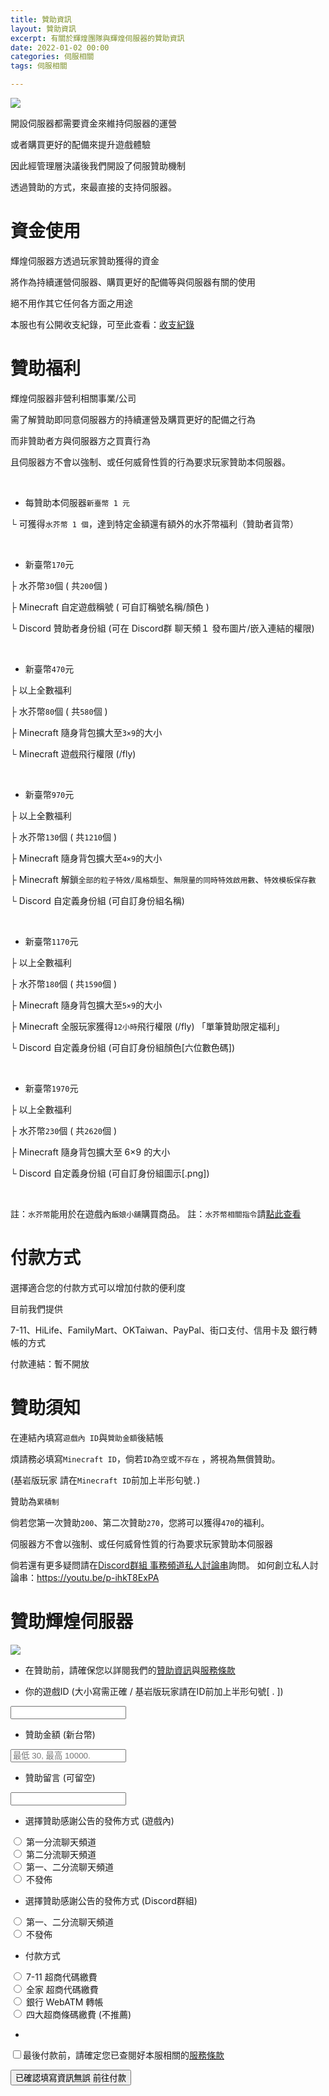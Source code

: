 ```yaml
---
title: 贊助資訊
layout: 贊助資訊
excerpt: 有關於輝煌團隊與輝煌伺服器的贊助資訊
date: 2022-01-02 00:00
categories: 伺服相關 
tags: 伺服相關

---
```


![](https://media.discordapp.net/attachments/596718421966716928/971190210928992267/AddText_05-04-06.36.35.png)


開設伺服器都需要資金來維持伺服器的運營

或者購買更好的配備來提升遊戲體驗

因此經管理層決議後我們開設了伺服贊助機制

透過贊助的方式，來最直接的支持伺服器。



# 資金使用

輝煌伺服器方透過玩家贊助獲得的資金

將作為持續運營伺服器、購買更好的配備等與伺服器有關的使用

絕不用作其它任何各方面之用途

本服也有公開收支紀錄，可至此查看：<a href="https://www.brilliantw.net/收支紀錄">收支紀錄</a>



# 贊助福利

輝煌伺服器非營利相關事業/公司

需了解贊助即同意伺服器方的持續運營及購買更好的配備之行為

而非贊助者方與伺服器方之買賣行為

且伺服器方不會以強制、或任何威脅性質的行為要求玩家贊助本伺服器。

<br />

- 每贊助本伺服器` 新臺幣 1 元 `

└ 可獲得` 水芥幣 1 個 `，達到特定金額還有額外的水芥幣福利（贊助者貨幣）

<br />

- 新臺幣` 170 `元

├ 水芥幣` 30 `個 ( 共` 200 `個 ) 

├ Minecraft 自定遊戲稱號 ( 可自訂稱號名稱/顏色 ) 

└ Discord 贊助者身份組 (可在 Discord群 聊天頻１ 發布圖片/嵌入連結的權限) 

<br />

- 新臺幣` 470 `元

├ 以上全數福利 

├ 水芥幣` 80 `個 ( 共` 580 `個 ) 

├ Minecraft 隨身背包擴大至` 3×9 `的大小 

└ Minecraft 遊戲飛行權限 (/fly) 

<br />

- 新臺幣` 970 `元

├ 以上全數福利

├ 水芥幣` 130 `個 ( 共` 1210 `個 ) 

├ Minecraft 隨身背包擴大至` 4×9 `的大小 

├ Minecraft 解鎖` 全部的粒子特效/風格類型 `、` 無限量的同時特效啟用數 `、` 特效模板保存數 `

└ Discord 自定義身份組 (可自訂身份組名稱) 

<br />

- 新臺幣` 1170 `元

├ 以上全數福利 

├ 水芥幣` 180 `個 ( 共` 1590 `個 ) 

├ Minecraft 隨身背包擴大至` 5×9 `的大小 

├ Minecraft 全服玩家獲得` 12小時 `飛行權限 (/fly) 「單筆贊助限定福利」

└ Discord 自定義身份組 (可自訂身份組顏色[六位數色碼]) 

<br />

- 新臺幣` 1970 `元

├ 以上全數福利 

├ 水芥幣` 230 `個 ( 共` 2620 `個 ) 

├ Minecraft 隨身背包擴大至 6×9 的大小 

└ Discord 自定義身份組 (可自訂身份組圖示[.png]) 

<br />

註：` 水芥幣 `能用於在遊戲內` 飯娘小舖 `購買商品。
註：` 水芥幣相關指令 `請<a href="https://www.brilliantw.net/指令教學/#23-稀有貨幣">點此查看</a>


# 付款方式

選擇適合您的付款方式可以增加付款的便利度

目前我們提供

7-11、HiLife、FamilyMart、OKTaiwan、PayPal、街口支付、信用卡及 銀行轉帳的方式

付款連結：暫不開放



# 贊助須知

在連結內填寫` 遊戲內 ID `與` 贊助金額 `後結帳

煩請務必填寫` Minecraft ID `，倘若` ID `為` 空 `或` 不存在 ` ，將視為無償贊助。

(基岩版玩家 請在` Minecraft ID `前加上半形句號` . `)


贊助為` 累積制 `

倘若您第一次贊助` 200 `、第二次贊助` 270 `，您將可以獲得` 470 `的福利。


伺服器方不會以強制、或任何威脅性質的行為要求玩家贊助本伺服器


倘若還有更多疑問請在<a href="https://discord.com/invite/5MHGpAFGEN">Discord群組 事務頻道私人討論串</a>詢問。
如何創立私人討論串：https://youtu.be/p-ihkT8ExPA

# 贊助輝煌伺服器

![](https://cdn.discordapp.com/attachments/596718421966716928/995552584297353306/AddText_07-10-12.50.04.jpg)

- 在贊助前，請確保您以詳閱我們的<a href="https://www.brilliantw.net/贊助資訊">贊助資訊</a>與<a href="https://www.brilliantw.net/服務條款">服務條款</a>

- 你的遊戲ID (大小寫需正確 / 基岩版玩家請在ID前加上半形句號[ . ])
<input id="name" type="text" required>

- 贊助金額 (新台幣)
<input id="donate-amount" type="text" placeholder="最低 30, 最高 10000." min="30" max="10000" required>

- 贊助留言 (可留空)
<input id="comment" type="text">

- 選擇贊助感謝公告的發佈方式 (遊戲內)
<div>
  <input type="radio" id="method1" name="method" value="1">
      <label for="method">第一分流聊天頻道</label>
</div>
<div>
  <input type="radio" id="method2" name="method" value="2">
      <label for="method">第二分流聊天頻道</label>
</div>
<div>
  <input type="radio" id="method3" name="method" value="12">
      <label for="method">第一、二分流聊天頻道</label>
</div>
<div>
    <input type="radio" id="method4" name="method" value="0">
      <label for="method">不發佈</label>
</div>

- 選擇贊助感謝公告的發佈方式 (Discord群組)
<div>
  <input type="radio" id="method11" name="publish" value="12">
      <label for="publish">第一、二分流聊天頻道</label>
</div>
<div>
    <input type="radio" id="method12" name="publish" value="0">
      <label for="publish">不發佈</label>
</div>

- 付款方式 
<div>
  <input type="radio" id="method21" name="way" value="1">
      <label for="way">7-11 超商代碼繳費</label>
</div>
<div>
  <input type="radio" id="method22" name="way" value="2">
      <label for="way">全家 超商代碼繳費</label>
</div>
<div>
  <input type="radio" id="method23" name="way" value="12">
      <label for="way">銀行 WebATM 轉帳</label>
</div>
<div>
    <input type="radio" id="method24" name="way" value="0">
      <label for="way">四大超商條碼繳費 (不推薦)</label>
</div>

- 
<div>
  
<input type="checkbox" id="tos" name="tos"><label for="tos">最後付款前，請確定您已查閱好本服相關的<a href="https://www.brilliantw.net/服務條款">服務條款</a></label>
</div>
      <input type="button" value="已確認填寫資訊無誤 前往付款">
      
